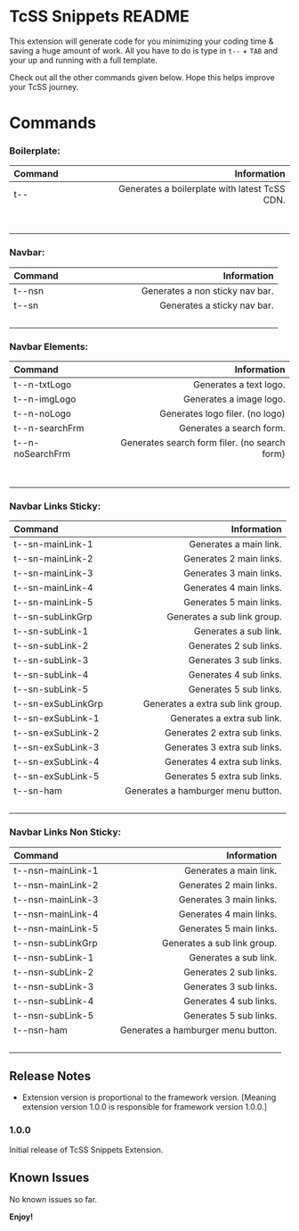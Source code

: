 # TcSS Snippets README

This extension will generate code for you minimizing your coding time & saving a huge amount of work. All you have to do is type in `t--` + `TAB` and your up and running with a full template. 

Check out all the other commands given below. Hope this helps improve your TcSS journey. 

# Commands
### Boilerplate:

|        Command        |                  Information                  |
|:----------------------|----------------------------------------------:|
|t--                    |Generates a boilerplate with latest TcSS CDN.  |
|&nbsp; &nbsp; &nbsp; &nbsp; &nbsp; &nbsp; &nbsp; &nbsp; &nbsp; &nbsp; &nbsp;  &nbsp;&nbsp; &nbsp; &nbsp; &nbsp; &nbsp; &nbsp;|&nbsp; &nbsp; &nbsp; &nbsp; &nbsp; &nbsp; &nbsp; &nbsp; &nbsp; &nbsp; &nbsp; &nbsp; &nbsp; &nbsp; &nbsp; &nbsp; &nbsp; &nbsp; &nbsp; &nbsp; &nbsp; &nbsp; &nbsp; &nbsp; &nbsp; &nbsp; &nbsp; &nbsp; &nbsp; &nbsp; &nbsp; &nbsp; &nbsp; &nbsp; &nbsp; &nbsp;|

### Navbar:

|        Command        |                  Information                  |
|:----------------------|----------------------------------------------:|
|t--nsn                 |Generates a non sticky nav bar.                |
|t--sn                  |Generates a sticky nav bar.                    |
|&nbsp; &nbsp; &nbsp; &nbsp; &nbsp; &nbsp; &nbsp; &nbsp; &nbsp; &nbsp; &nbsp;  &nbsp;&nbsp; &nbsp; &nbsp; &nbsp; &nbsp; &nbsp;|&nbsp; &nbsp; &nbsp; &nbsp; &nbsp; &nbsp; &nbsp; &nbsp; &nbsp; &nbsp; &nbsp; &nbsp; &nbsp; &nbsp; &nbsp; &nbsp; &nbsp; &nbsp; &nbsp; &nbsp; &nbsp; &nbsp; &nbsp; &nbsp; &nbsp; &nbsp; &nbsp; &nbsp; &nbsp; &nbsp; &nbsp; &nbsp; &nbsp; &nbsp; &nbsp; &nbsp;|

### Navbar Elements:

|        Command        |                  Information                  |
|:----------------------|----------------------------------------------:|
|t--n-txtLogo           |Generates a text logo.                         |
|t--n-imgLogo           |Generates a image logo.                        |
|t--n-noLogo            |Generates logo filer. (no logo)                |
|t--n-searchFrm         |Generates a search form.                       |
|t--n-noSearchFrm       |Generates search form filer. (no search form)  |
|&nbsp; &nbsp; &nbsp; &nbsp; &nbsp; &nbsp; &nbsp; &nbsp; &nbsp; &nbsp; &nbsp;  &nbsp;&nbsp; &nbsp; &nbsp; &nbsp; &nbsp; &nbsp;|&nbsp; &nbsp; &nbsp; &nbsp; &nbsp; &nbsp; &nbsp; &nbsp; &nbsp; &nbsp; &nbsp; &nbsp; &nbsp; &nbsp; &nbsp; &nbsp; &nbsp; &nbsp; &nbsp; &nbsp; &nbsp; &nbsp; &nbsp; &nbsp; &nbsp; &nbsp; &nbsp; &nbsp; &nbsp; &nbsp; &nbsp; &nbsp; &nbsp; &nbsp; &nbsp; &nbsp;|

### Navbar Links Sticky:

|        Command        |                  Information                  |
|:----------------------|----------------------------------------------:|
|t--sn-mainLink-1       |Generates a main link.                         |
|t--sn-mainLink-2       |Generates 2 main links.                        |
|t--sn-mainLink-3       |Generates 3 main links.                        |
|t--sn-mainLink-4       |Generates 4 main links.                        |
|t--sn-mainLink-5       |Generates 5 main links.                        |
|t--sn-subLinkGrp       |Generates a sub link group.                    |
|t--sn-subLink-1        |Generates a sub link.                          |
|t--sn-subLink-2        |Generates 2 sub links.                         |
|t--sn-subLink-3        |Generates 3 sub links.                         |
|t--sn-subLink-4        |Generates 4 sub links.                         |
|t--sn-subLink-5        |Generates 5 sub links.                         |
|t--sn-exSubLinkGrp     |Generates a extra sub link group.              |
|t--sn-exSubLink-1      |Generates a extra sub link.                    |
|t--sn-exSubLink-2      |Generates 2 extra sub links.                   |
|t--sn-exSubLink-3      |Generates 3 extra sub links.                   |
|t--sn-exSubLink-4      |Generates 4 extra sub links.                   |
|t--sn-exSubLink-5      |Generates 5 extra sub links.                   |
|t--sn-ham              |Generates a hamburger menu button.             |
|&nbsp; &nbsp; &nbsp; &nbsp; &nbsp; &nbsp; &nbsp; &nbsp; &nbsp; &nbsp; &nbsp;  &nbsp;&nbsp; &nbsp; &nbsp; &nbsp; &nbsp; &nbsp;|&nbsp; &nbsp; &nbsp; &nbsp; &nbsp; &nbsp; &nbsp; &nbsp; &nbsp; &nbsp; &nbsp; &nbsp; &nbsp; &nbsp; &nbsp; &nbsp; &nbsp; &nbsp; &nbsp; &nbsp; &nbsp; &nbsp; &nbsp; &nbsp; &nbsp; &nbsp; &nbsp; &nbsp; &nbsp; &nbsp; &nbsp; &nbsp; &nbsp; &nbsp; &nbsp; &nbsp;|

### Navbar Links Non Sticky:

|        Command        |                  Information                  |
|:----------------------|----------------------------------------------:|
|t--nsn-mainLink-1      |Generates a main link.                         |
|t--nsn-mainLink-2      |Generates 2 main links.                        |
|t--nsn-mainLink-3      |Generates 3 main links.                        |
|t--nsn-mainLink-4      |Generates 4 main links.                        |
|t--nsn-mainLink-5      |Generates 5 main links.                        |
|t--nsn-subLinkGrp      |Generates a sub link group.                    |
|t--nsn-subLink-1       |Generates a sub link.                          |
|t--nsn-subLink-2       |Generates 2 sub links.                         |
|t--nsn-subLink-3       |Generates 3 sub links.                         |
|t--nsn-subLink-4       |Generates 4 sub links.                         |
|t--nsn-subLink-5       |Generates 5 sub links.                         |
|t--nsn-ham             |Generates a hamburger menu button.             |
|&nbsp; &nbsp; &nbsp; &nbsp; &nbsp; &nbsp; &nbsp; &nbsp; &nbsp; &nbsp; &nbsp;  &nbsp;&nbsp; &nbsp; &nbsp; &nbsp; &nbsp; &nbsp;|&nbsp; &nbsp; &nbsp; &nbsp; &nbsp; &nbsp; &nbsp; &nbsp; &nbsp; &nbsp; &nbsp; &nbsp; &nbsp; &nbsp; &nbsp; &nbsp; &nbsp; &nbsp; &nbsp; &nbsp; &nbsp; &nbsp; &nbsp; &nbsp; &nbsp; &nbsp; &nbsp; &nbsp; &nbsp; &nbsp; &nbsp; &nbsp; &nbsp; &nbsp; &nbsp; &nbsp;|



## Release Notes

- Extension version is proportional to the framework version. [Meaning extension version 1.0.0 is responsible for framework version 1.0.0.]

### 1.0.0

Initial release of TcSS Snippets Extension.


## Known Issues

No known issues so far.

**Enjoy!**

